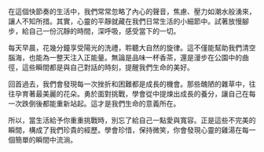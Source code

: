 在這個快節奏的生活中，我們常常忽略了內心的聲音，焦慮、壓力如潮水般湧來，讓人不知所措。其實，心靈的平靜就藏在我們日常生活的小細節中。試著放慢腳步，給自己一份沉靜的時間，深呼吸，感受當下的一切。

每天早晨，花幾分鐘享受陽光的洗禮，聆聽大自然的旋律。這不僅能幫助我們清空腦海，也能為一整天注入正能量。無論是品味一杯香茶，還是漫步在公園中的曲徑，這些瞬間都是與自己對話的時刻，提醒我們生命的美好。

回首過去，我們會發現每一次挫折和困難都是成長的機會。那些醜陋的雜草中，往往孕育著最美麗的花朵。勇於面對挑戰，學會從中提煉出成長的養分，讓自己在每一次跌倒後都能重新站起。這才是我們生命的意義所在。

所以，當生活給予你重重挑戰時，別忘了給自己一點愛與寬容。正是這些不完美的瞬間，構成了我們珍貴的經歷。學會珍惜，保持微笑，你會發現心靈的雞湯在每一個簡單的瞬間中流淌。